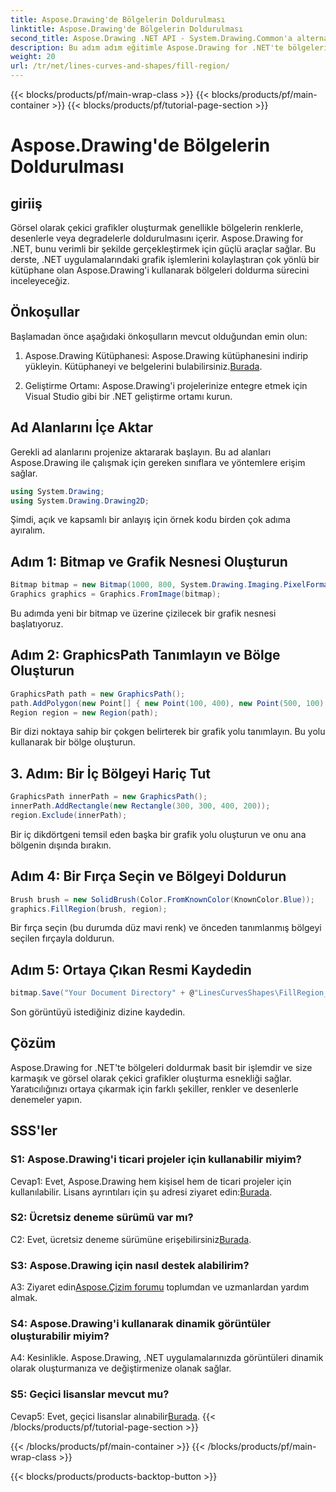 ```yaml
---
title: Aspose.Drawing'de Bölgelerin Doldurulması
linktitle: Aspose.Drawing'de Bölgelerin Doldurulması
second_title: Aspose.Drawing .NET API - System.Drawing.Common'a alternatif
description: Bu adım adım eğitimle Aspose.Drawing for .NET'te bölgeleri nasıl dolduracağınızı öğrenin. Grafik tasarım becerilerinizi zahmetsizce geliştirin.
weight: 20
url: /tr/net/lines-curves-and-shapes/fill-region/
---
```


{{< blocks/products/pf/main-wrap-class >}}
{{< blocks/products/pf/main-container >}}
{{< blocks/products/pf/tutorial-page-section >}}

# Aspose.Drawing'de Bölgelerin Doldurulması

## giriiş

Görsel olarak çekici grafikler oluşturmak genellikle bölgelerin renklerle, desenlerle veya degradelerle doldurulmasını içerir. Aspose.Drawing for .NET, bunu verimli bir şekilde gerçekleştirmek için güçlü araçlar sağlar. Bu derste, .NET uygulamalarındaki grafik işlemlerini kolaylaştıran çok yönlü bir kütüphane olan Aspose.Drawing'i kullanarak bölgeleri doldurma sürecini inceleyeceğiz.

## Önkoşullar

Başlamadan önce aşağıdaki önkoşulların mevcut olduğundan emin olun:

1.  Aspose.Drawing Kütüphanesi: Aspose.Drawing kütüphanesini indirip yükleyin. Kütüphaneyi ve belgelerini bulabilirsiniz.[Burada](https://reference.aspose.com/drawing/net/).

2. Geliştirme Ortamı: Aspose.Drawing'i projelerinize entegre etmek için Visual Studio gibi bir .NET geliştirme ortamı kurun.

## Ad Alanlarını İçe Aktar

Gerekli ad alanlarını projenize aktararak başlayın. Bu ad alanları Aspose.Drawing ile çalışmak için gereken sınıflara ve yöntemlere erişim sağlar.

```csharp
using System.Drawing;
using System.Drawing.Drawing2D;
```


Şimdi, açık ve kapsamlı bir anlayış için örnek kodu birden çok adıma ayıralım.

## Adım 1: Bitmap ve Grafik Nesnesi Oluşturun

```csharp
Bitmap bitmap = new Bitmap(1000, 800, System.Drawing.Imaging.PixelFormat.Format32bppPArgb);
Graphics graphics = Graphics.FromImage(bitmap);
```

Bu adımda yeni bir bitmap ve üzerine çizilecek bir grafik nesnesi başlatıyoruz.

## Adım 2: GraphicsPath Tanımlayın ve Bölge Oluşturun

```csharp
GraphicsPath path = new GraphicsPath();
path.AddPolygon(new Point[] { new Point(100, 400), new Point(500, 100), new Point(900, 400), new Point(500, 700) });
Region region = new Region(path);
```

Bir dizi noktaya sahip bir çokgen belirterek bir grafik yolu tanımlayın. Bu yolu kullanarak bir bölge oluşturun.

## 3. Adım: Bir İç Bölgeyi Hariç Tut

```csharp
GraphicsPath innerPath = new GraphicsPath();
innerPath.AddRectangle(new Rectangle(300, 300, 400, 200));
region.Exclude(innerPath);
```

Bir iç dikdörtgeni temsil eden başka bir grafik yolu oluşturun ve onu ana bölgenin dışında bırakın.

## Adım 4: Bir Fırça Seçin ve Bölgeyi Doldurun

```csharp
Brush brush = new SolidBrush(Color.FromKnownColor(KnownColor.Blue));
graphics.FillRegion(brush, region);
```

Bir fırça seçin (bu durumda düz mavi renk) ve önceden tanımlanmış bölgeyi seçilen fırçayla doldurun.

## Adım 5: Ortaya Çıkan Resmi Kaydedin

```csharp
bitmap.Save("Your Document Directory" + @"LinesCurvesShapes\FillRegion_out.png");
```

Son görüntüyü istediğiniz dizine kaydedin.

## Çözüm

Aspose.Drawing for .NET'te bölgeleri doldurmak basit bir işlemdir ve size karmaşık ve görsel olarak çekici grafikler oluşturma esnekliği sağlar. Yaratıcılığınızı ortaya çıkarmak için farklı şekiller, renkler ve desenlerle denemeler yapın.

## SSS'ler

### S1: Aspose.Drawing'i ticari projeler için kullanabilir miyim?

 Cevap1: Evet, Aspose.Drawing hem kişisel hem de ticari projeler için kullanılabilir. Lisans ayrıntıları için şu adresi ziyaret edin:[Burada](https://purchase.aspose.com/buy).

### S2: Ücretsiz deneme sürümü var mı?

 C2: Evet, ücretsiz deneme sürümüne erişebilirsiniz[Burada](https://releases.aspose.com/).

### S3: Aspose.Drawing için nasıl destek alabilirim?

 A3: Ziyaret edin[Aspose.Çizim forumu](https://forum.aspose.com/c/diagram/17) toplumdan ve uzmanlardan yardım almak.

### S4: Aspose.Drawing'i kullanarak dinamik görüntüler oluşturabilir miyim?

A4: Kesinlikle. Aspose.Drawing, .NET uygulamalarınızda görüntüleri dinamik olarak oluşturmanıza ve değiştirmenize olanak sağlar.

### S5: Geçici lisanslar mevcut mu?

 Cevap5: Evet, geçici lisanslar alınabilir[Burada](https://purchase.aspose.com/temporary-license/).
{{< /blocks/products/pf/tutorial-page-section >}}

{{< /blocks/products/pf/main-container >}}
{{< /blocks/products/pf/main-wrap-class >}}

{{< blocks/products/products-backtop-button >}}
